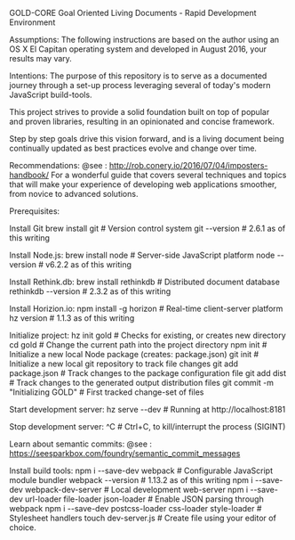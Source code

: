 GOLD-CORE
Goal Oriented Living Documents - Rapid Development Environment

Assumptions:
  The following instructions are based on the author using an OS X El Capitan
  operating system and developed in August 2016, your results may vary.

Intentions:
  The purpose of this repository is to serve as a documented journey through a
  set-up process leveraging several of today's modern JavaScript build-tools.

  This project strives to provide a solid foundation built on top of popular  
  and proven libraries, resulting in an opinionated and concise framework.

  Step by step goals drive this vision forward, and is a living document
  being continually updated as best practices evolve and change over time.

Recommendations:
  @see : http://rob.conery.io/2016/07/04/imposters-handbook/
  For a wonderful guide that covers several techniques and topics that
  will make your experience of developing web applications smoother, from
  novice to advanced solutions.

Prerequisites:

  Install Git
    brew install git    # Version control system
    git --version   # 2.6.1 as of this writing

  Install Node.js:
    brew install node   # Server-side JavaScript platform
    node --version    # v6.2.2 as of this writing

  Install Rethink.db:
    brew install rethinkdb    # Distributed document database
    rethinkdb --version   # 2.3.2 as of this writing

  Install Horizion.io:
    npm install -g horizon    # Real-time client-server platform
    hz version    # 1.1.3 as of this writing

  Initialize project:
    hz init gold    # Checks for existing, or creates new directory
    cd gold   # Change the current path into the project directory
    npm init    # Initialize a new local Node package (creates: package.json)
    git init    # Initialize a new local git repository to track file changes
    git add package.json    # Track changes to the package configuration file
    git add dist    # Track changes to the generated output distribution files
    git commit -m "Initializing GOLD"   # First tracked change-set of files

  Start development server:
    hz serve --dev    # Running at http://localhost:8181

  Stop development server:
    ^C    # Ctrl+C, to kill/interrupt the process (SIGINT)

  Learn about semantic commits:
    @see : https://seesparkbox.com/foundry/semantic_commit_messages

  Install build tools:
    npm i --save-dev webpack    # Configurable JavaScript module bundler
    webpack --version   # 1.13.2 as of this writing
    npm i --save-dev webpack-dev-server   # Local development web-server
    npm i --save-dev url-loader file-loader json-loader    # Enable JSON parsing through webpack
    npm i --save-dev postcss-loader css-loader style-loader    # Stylesheet handlers
    touch dev-server.js    # Create file using your editor of choice.
